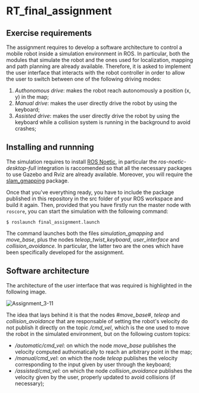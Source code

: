 # RT_final_assignment


## Exercise requirements
The assignment requires to develop a software architecture to control a mobile robot inside a simulation environment in ROS. In particular, both the modules that simulate the robot and the ones used for localization, mapping and path planning are already available. Therefore, it is asked to implement the user interface that interacts with the robot controller in order to allow the user to switch between one of the following driving modes:
 1) _Authonomous drive_: makes the robot reach autonomously a position (x, y) in the map;
 2) _Manual drive_: makes the user directly drive the robot by using the keyboard;
 3) _Assisted drive_: makes the user directly drive the robot by using the keyboard while a collision system is running in the background to avoid crashes;


## Installing and runnning
The simulation requires to install [ROS Noetic](http://wiki.ros.org/noetic/Installation), in particular the _ros-noetic-desktop-full_ integration is raccomended so that all the necessary packages to use Gazebo and Rviz are already available. Moreover, you will require the [slam_gmapping](https://github.com/CarmineD8/slam_gmapping) package.

Once that you've everything ready, you have to include the package published in this repository in the src folder of your ROS workspace and build it again. 
Then, provided that you have firstly run the master node with `roscore`, you can start the simulation with the following command:

``
$ roslaunch final_assignment.launch
``

The command launches both the files _simulation_gmapping_ and _move_base_, plus the nodes _teleop_twist_keyboard_, _user_interface_ and _collision_avoidance_. In particular, the latter two are the ones which have been specifically developed for the assignment.


## Software architecture
The architecture of the user interface that was required is highlighted in the following image.

![Assignment_3-11](https://user-images.githubusercontent.com/91455159/149918889-30514938-7aa4-4f80-b46e-69c1e1144db9.jpg)

The idea that lays behind it is that the nodes #_move_base_#, _teleop_ and _collision_avoidance_ that are responsable of setting the robot's velocity do not publish it directly on the topic _/cmd_vel_, which is the one used to move the robot in the simulated environment, but on the following custom topics:
 - _/automatic/cmd_vel_: on which the node _move_base_ publishes the velocity computed authomatically to reach an arbitrary point in the map;
 - _/manual/cmd_vel_: on which the node _teleop_ publishes the velocity corresponding to the input given by user through the keyboard;
 - _/assisted/cmd_vel_: on which the node _collision_avoidance_ publishes the velocity given by the user, properly updated to avoid collisions (if necessary);

